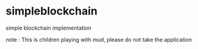 # simpleblockchain

simple blockchain implementation

note : This is children playing with mud, please do not take the application